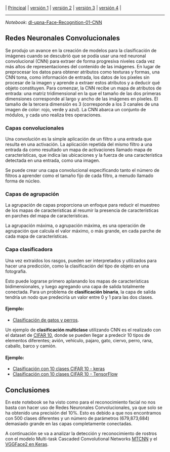 | [Principal](./index.html) | [versión 1](./dl-upna-Face-Recognition-01-CNN.html) |  [versión 2](./dl-upna-Face-Recognition-02-VGGFace2Keras.html) | [versión 3](./dl-upna-Face-Recognition-03-VGGFace2Keras-Architectures.html) |  [versión 4](./dl-upna-Face-Recognition-04-FineTuning.html) |


----
*Notebook*: [dl-upna-Face-Recognition-01-CNN](https://colab.research.google.com/github/afrago/dl-upna-face-recognition/blob/master/dl_upna_Face_Recognition_01_CNN.ipynb)


##                Redes Neuronales Convolucionales
Se produjo un avance en la creación de modelos para la clasificación de imágenes cuando se descubrió que se podía usar una red neuronal convolucional (CNN) para extraer de forma progresiva niveles cada vez más altos de representaciones del contenido de las imágenes. En lugar de preprocesar los datos para obtener atributos como texturas y formas, una CNN toma, como información de entrada, los datos de los píxeles sin procesar de la imagen y aprende a extraer estos atributos y a deducir qué objeto constituyen.
Para comenzar, la CNN recibe un mapa de atributos de entrada: una matriz tridimensional en la que el tamaño de las dos primeras dimensiones corresponde al largo y ancho de las imágenes en píxeles. El tamaño de la tercera dimensión es 3 (corresponde a los 3 canales de una imagen de color: rojo, verde y azul). La CNN abarca un conjunto de módulos, y cada uno realiza tres operaciones.

### Capas convolucionales
Una convolución es la simple aplicación de un filtro a una entrada que resulta en una activación. La aplicación repetida del mismo filtro a una entrada da como resultado un mapa de activaciones llamado mapa de características, que indica las ubicaciones y la fuerza de una característica detectada en una entrada, como una imagen.

Se puede crear una capa convolucional especificando tanto el número de filtros a aprender como el tamaño fijo de cada filtro, a menudo llamado forma de núcleo.

### Capas de agrupación
La agrupación de capas proporciona un enfoque para reducir el muestreo de los mapas de características al resumir la presencia de características en parches del mapa de características.

La agrupación máxima, o agrupación máxima, es una operación de agrupación que calcula el valor máximo, o más grande, en cada parche de cada mapa de características.

### Capa clasificadora
Una vez extraídos los rasgos, pueden ser interpretados y utilizados para hacer una predicción, como la clasificación del tipo de objeto en una fotografía.

Esto puede lograrse primero aplanando los mapas de características bidimensionales, y luego agregando una capa de salida totalmente conectada. Para un problema de **clasificación binaria**, la capa de salida tendría un nodo que predeciría un valor entre 0 y 1 para las dos clases.
#### Ejemplo: 
* [Clasificación de gatos y perros](https://developers.google.com/machine-learning/practica/image-classification/exercise-1).

Un ejemplo de **clasificación multiclase** utilizando CNN es el realizado con el dataset de [CIFAR 10](https://www.cs.toronto.edu/~kriz/cifar.html), donde se pueden llegar a predecir 10 tipos de elementos diferentes; avión, vehículo, pajaro, gato, ciervo, perro, rana, caballo, barco y camión.
#### Ejemplo: 
* [Clasificación con 10 clases CIFAR 10 - keras](https://github.com/keras-team/keras/blob/master/examples/cifar10_cnn.py)
* [Clasificación con 10 clases CIFAR 10 - TensorFlow](https://colab.research.google.com/github/Hvass-Labs/TensorFlow-Tutorials/blob/master/06_CIFAR-10.ipynb#scrollTo=_7IkURkEUWFq)


##               Conclusiones
En este notebook se ha visto como para el reconocimiento facial no nos basta con hacer uso de Redes Neuronales Convolucionales, ya que solo se ha obtenido una precisión del 10%.
Esto es debido a que nos encontramos con 500 clases diferentes y un número de parámetros (679,873,684) demasiado grande en las capas completamente conectadas.

A continuación se va a analizar la detección y reconocimiento de rostros con el modelo Multi-task Cascaded Convolutional Networks [MTCNN](https://kpzhang93.github.io/MTCNN_face_detection_alignment) y el [VGGFace2 en Keras](https://github.com/rcmalli/keras-vggface).
